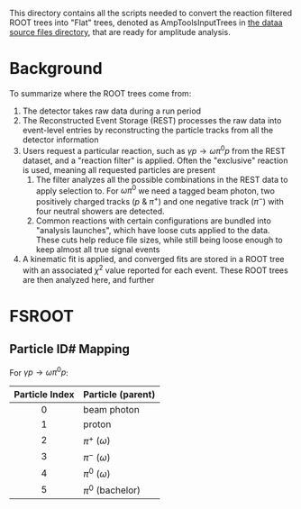 This directory contains all the scripts needed to convert the reaction filtered ROOT trees into "Flat" trees, denoted as AmpToolsInputTrees in [the dataa source files directory](../source_files/data/), that are ready for amplitude analysis. 

# Background
To summarize where the ROOT trees come from:
1. The detector takes raw data during a run period
2. The Reconstructed Event Storage (REST) processes the raw data into event-level entries by reconstructing the particle tracks from all the detector information
3. Users request a particular reaction, such as $\gamma p \rightarrow \omega \pi^0 p$ from the REST dataset, and a "reaction filter" is applied. Often the "exclusive" reaction is used, meaning all requested particles are present
   1. The filter analyzes all the possible combinations in the REST data to apply selection to. For $\omega\pi^0$ we need a tagged beam photon, two positively charged tracks ($p$ & $\pi^+$) and one negative track ($\pi^-$) with four neutral showers are detected. 
   2. Common reactions with certain configurations are bundled into "analysis launches", which have loose cuts applied to the data. These cuts help reduce file sizes, while still being loose enough to keep almost all true signal events
4. A kinematic fit is applied, and converged fits are stored in a ROOT tree with an associated $\chi^2$ value reported for each event. These ROOT trees are then analyzed here, and further 

# FSROOT

## Particle ID\# Mapping
For $\gamma p \rightarrow \omega \pi^0 p$:

| Particle Index | Particle (parent) |
|:--------------:|:----------------- |
| 0              | beam photon       |
| 1              | proton            |
| 2              | $\pi^+$ ($\omega$)|
| 3              | $\pi^-$ ($\omega$)|
| 4              | $\pi^0$ ($\omega$)|
| 5              | $\pi^0$ (bachelor)|
